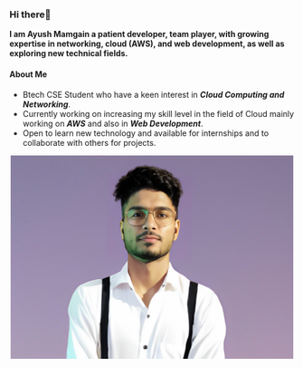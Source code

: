 ### Hi there👋
**I am Ayush Mamgain a patient developer, team player, with growing expertise in networking, cloud (AWS), and web development, as well
as exploring new technical fields.**

#### About Me
* Btech CSE Student who have a keen interest in ***Cloud Computing and Networking***. 
* Currently working on increasing my skill level in the field of Cloud mainly working on ***AWS*** and also in ***Web Development***. 
* Open to learn new technology and available for internships and to collaborate with others for projects.

<p style="background-color='green'" align="center"><img src="pic.jpg" width=500px></p>
